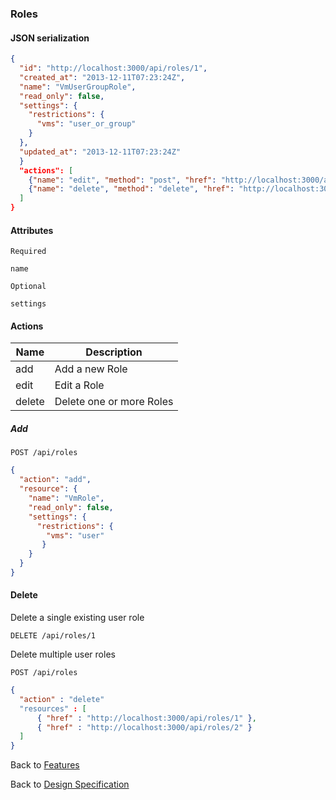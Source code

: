 
### Roles

#### JSON serialization

```json
{
  "id": "http://localhost:3000/api/roles/1",
  "created_at": "2013-12-11T07:23:24Z",
  "name": "VmUserGroupRole",
  "read_only": false,
  "settings": {
    "restrictions": {
      "vms": "user_or_group"
    }
  },
  "updated_at": "2013-12-11T07:23:24Z"
  }
  "actions": [
    {"name": "edit", "method": "post", "href": "http://localhost:3000/api/roles/1"},
    {"name": "delete", "method": "delete", "href": "http://localhost:3000/api/roles/1"}
  ]
}
```

#### Attributes

`Required`

```
name
```

`Optional`

```
settings
```

#### Actions

| Name | Description |
|------|-------------|
| add | Add a new Role |
| edit | Edit a Role |
| delete | Delete one or more Roles |

##### Add

`POST /api/roles`

```json
{
  "action": "add",
  "resource": {
    "name": "VmRole",
    "read_only": false,
    "settings": {
      "restrictions": {
        "vms": "user"
       }
    }
  }
}
```

#### Delete

Delete a single existing user role

`DELETE /api/roles/1`

Delete multiple user roles

`POST /api/roles`

```json
{
  "action" : "delete"
  "resources" : [
      { "href" : "http://localhost:3000/api/roles/1" },
      { "href" : "http://localhost:3000/api/roles/2" }
  ]
}
```



Back to [Features](./features.md)

Back to [Design Specification](../design.md)

